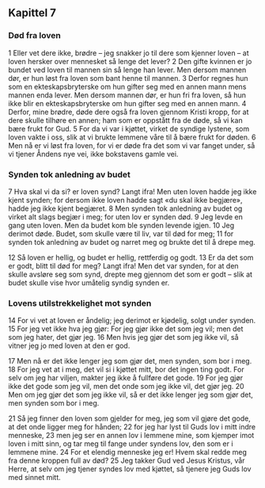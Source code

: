 ## Kapittel 7

### Død fra loven

1 Eller vet dere ikke, brødre – jeg snakker jo til dere som kjenner loven – at loven hersker over mennesket så lenge det lever?
2 Den gifte kvinnen er jo bundet ved loven til mannen sin så lenge han lever. Men dersom mannen dør, er hun løst fra loven som bant henne til mannen.
3 Derfor regnes hun som en ekteskapsbryterske om hun gifter seg med en annen mann mens mannen enda lever. Men dersom mannen dør, er hun fri fra loven, så hun ikke blir en ekteskapsbryterske om hun gifter seg med en annen mann.
4 Derfor, mine brødre, døde dere også fra loven gjennom Kristi kropp, for at dere skulle tilhøre en annen; ham som er oppstått fra de døde, så vi kan bære frukt for Gud.
5 For da vi var i kjøttet, virket de syndige lystene, som loven vakte i oss, slik at vi brukte lemmene våre til å bære frukt for døden.
6 Men nå er vi løst fra loven, for vi er døde fra det som vi var fanget under, så vi tjener Åndens nye vei, ikke bokstavens gamle vei.

### Synden tok anledning av budet

7 Hva skal vi da si? er loven synd? Langt ifra! Men uten loven hadde jeg ikke kjent synden; for dersom ikke loven hadde sagt «du skal ikke begjære», hadde jeg ikke kjent begjæret.
8 Men synden tok anledning av budet og virket alt slags begjær i meg; for uten lov er synden død.
9 Jeg levde en gang uten loven. Men da budet kom ble synden levende igjen.
10 Jeg derimot døde. Budet, som skulle være til liv, var til død for meg;
11 for synden tok anledning av budet og narret meg og brukte det til å drepe meg.

12 Så loven er hellig, og budet er hellig, rettferdig og godt.
13 Er da det som er godt, blitt til død for meg? Langt ifra! Men det var synden, for at den skulle avsløre seg som synd, drepte meg gjennom det som er godt – slik at budet skulle vise hvor umåtelig syndig synden er.

### Lovens utilstrekkelighet mot synden

14 For vi vet at loven er åndelig; jeg derimot er kjødelig, solgt under synden.
15 For jeg vet ikke hva jeg gjør: For jeg gjør ikke det som jeg vil; men det som jeg hater, det gjør jeg.
16 Men hvis jeg gjør det som jeg ikke vil, så vitner jeg jo med loven at den er god.

17 Men nå er det ikke lenger jeg som gjør det, men synden, som bor i meg.
18 For jeg vet at i meg, det vil si i kjøttet mitt, bor det ingen ting godt. For selv om jeg har viljen, makter jeg ikke å fullføre det gode.
19 For jeg gjør ikke det gode som jeg vil, men det onde som jeg ikke vil, det gjør jeg.
20 Men om jeg gjør det som jeg ikke vil, så er det ikke lenger jeg som gjør det, men synden som bor i meg.

21 Så jeg finner den loven som gjelder for meg, jeg som vil gjøre det gode, at det onde ligger meg for hånden;
22 for jeg har lyst til Guds lov i mitt indre menneske,
23 men jeg ser en annen lov i lemmene mine, som kjemper imot loven i mitt sinn, og tar meg til fange under syndens lov, den som er i lemmene mine.
24 For et elendig menneske jeg er! Hvem skal redde meg fra denne kroppen full av død?
25 Jeg takker Gud ved Jesus Kristus, vår Herre, at selv om jeg tjener syndes lov med kjøttet, så tjenere jeg Guds lov med sinnet mitt.
